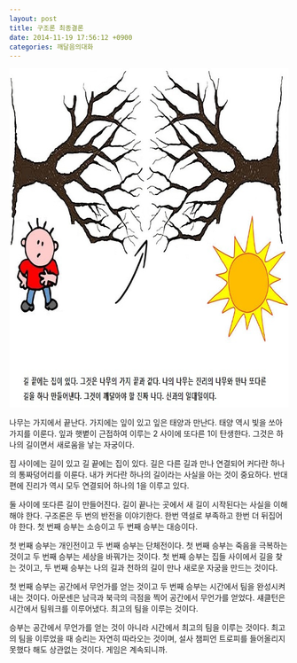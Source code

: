 ```yaml
---
layout: post
title: 구조론 최종결론
date: 2014-11-19 17:56:12 +0900
categories: 깨달음의대화
---
```


<img src="files/attach/images/198/699/538/30.jpg" alt="30.jpg" width="767" height="612" />   


  






나무는 가지에서 끝난다. 가지에는 잎이 있고 잎은 태양과 만난다. 태양 역시 빛을 쏘아 가지를 이룬다. 잎과 햇볕이 근접하여 이루는 2 사이에 또다른 1이 탄생한다. 그것은 하나의 길이면서 새로움을 낳는 자궁이다.

  


집 사이에는 길이 있고 길 끝에는 집이 있다. 길은 다른 길과 만나 연결되어 커다란 하나의 통짜덩어리를 이룬다. 내가 커다란 하나의 길이라는 사실을 아는 것이 중요하다. 반대편에 진리가 역시 모두 연결되어 하나의 1을 이루고 있다.

  


둘 사이에 또다른 길이 만들어진다. 길이 끝나는 곳에서 새 길이 시작된다는 사실을 이해해야 한다. 구조론은 두 번의 반전을 이야기한다. 한번 역설로 부족하고 한번 더 뒤집어야 한다. 첫 번째 승부는 소승이고 두 번째 승부는 대승이다.

  


첫 번째 승부는 개인전이고 두 번째 승부는 단체전이다. 첫 번째 승부는 죽음을 극복하는 것이고 두 번째 승부는 세상을 바꿔가는 것이다. 첫 번째 승부는 집들 사이에서 길을 찾는 것이고, 두 번째 승부는 나의 길과 천하의 길이 만나 새로운 자궁을 만드는 것이다.

  


첫 번째 승부는 공간에서 무언가를 얻는 것이고 두 번째 승부는 시간에서 팀을 완성시켜내는 것이다. 아문센은 남극과 북극의 극점을 찍어 공간에서 무언가를 얻었다. 섀클턴은 시간에서 팀워크를 이루어냈다. 최고의 팀을 이루는 것이다.

  


승부는 공간에서 무언가를 얻는 것이 아니라 시간에서 최고의 팀을 이루는 것이다. 최고의 팀을 이루었을 때 승리는 자연히 따라오는 것이며, 설사 챔피언 트로피를 들어올리지 못했다 해도 상관없는 것이다. 게임은 계속되니까.